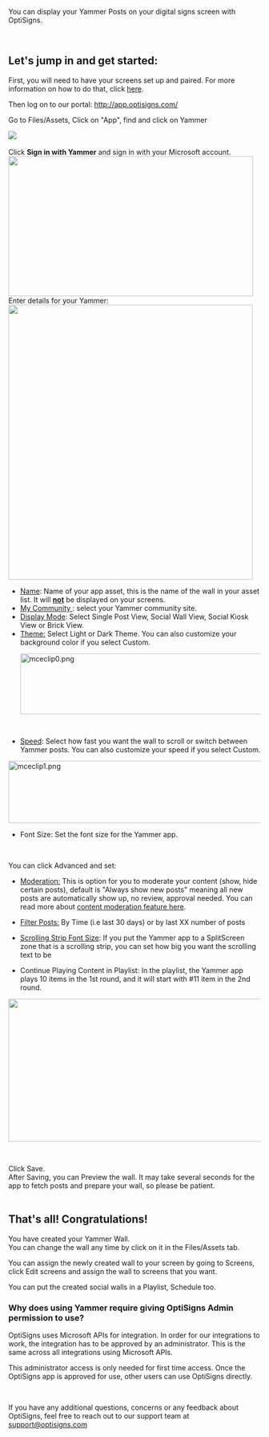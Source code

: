 <p>You can display your Yammer Posts on your digital signs screen with OptiSigns.</p>
<p> </p>
<h2 id="h_01HPYDT948TZ3RQ7KG1684WE54" class="rich-content-viewer_headerTwo__3f-vr rich-content-viewer_elementSpacing__208Ie blog-post-title-font _3aQMT _2J4pr css-x4x4qs rich-content-viewer_left__2p1aK _158eo _3_7DB"><strong>Let's jump in and get started:</strong></h2>
<p class="rich-content-viewer_text__XzvDs rich-content-viewer_elementSpacing__208Ie _3_7DB blog-post-text-font blog-post-text-color rich-content-viewer_left__2p1aK _158eo _3_7DB">First, you will need to have your screens set up and paired. For more information on how to do that, click <a class="link-viewer_link__2qJYG blog-link-hashtag-color y_1_u" href="https://www.optisigns.com/blog/how-to-set-up-digital-signs-with-optisigns-and-amazon-fire-tv" target="_blank" rel="noopener noreferrer">here</a>.</p>
<p class="rich-content-viewer_text__XzvDs rich-content-viewer_elementSpacing__208Ie _3_7DB blog-post-text-font blog-post-text-color rich-content-viewer_left__2p1aK _158eo _3_7DB">Then log on to our portal: <a class="link-viewer_link__2qJYG blog-link-hashtag-color y_1_u" href="http://app.optisigns.com/" target="_top" rel="noreferrer">http://app.optisigns.com/</a></p>
<p class="rich-content-viewer_text__XzvDs rich-content-viewer_elementSpacing__208Ie _3_7DB blog-post-text-font blog-post-text-color rich-content-viewer_left__2p1aK _158eo _3_7DB">Go to Files/Assets, Click on "App", find and click on Yammer</p>
<div class="rich-content-viewer_pluginContainerReadOnly__2CvYQ rich-content-viewer_alignCenter__Slk8p _3Q5gW rich-content-viewer_sizeContent__1hD8w">
<div class="image-viewer_imageContainer__1Lhwj _34hgV">
<div class="image-viewer_imageWrapper__xdJBZ"><img src="https://support.optisigns.com/hc/article_attachments/19171104099091"></div>
<div class="image-viewer_imageWrapper__xdJBZ"> </div>
<div class="image-viewer_imageWrapper__xdJBZ">Click <strong>Sign in with Yammer</strong> and sign in with your Microsoft account.</div>
<div class="image-viewer_imageWrapper__xdJBZ wysiwyg-text-align-center"><img src="https://support.optisigns.com/hc/article_attachments/19171119624467" width="489" height="279"></div>
<div class="image-viewer_imageWrapper__xdJBZ">Enter details for your Yammer:</div>
<div class="image-viewer_imageWrapper__xdJBZ wysiwyg-text-align-center"><img src="https://support.optisigns.com/hc/article_attachments/19171144672915" width="488" height="548"></div>
<div class="image-viewer_imageWrapper__xdJBZ">
<ul>
<li class="rich-content-viewer_elementSpacing__208Ie">
<u>Name</u>: Name of your app asset, this is the name of the wall in your asset list. It will <u><strong>not</strong></u> be displayed on your screens.</li>
<li>
<u>My Community </u>: select your Yammer community site.</li>
<li>
<u>Display Mode</u>: Select Single Post View, Social Wall View, Social Kiosk View or Brick View. </li>
<li>
<u>Theme:</u> Select Light or Dark Theme. You can also customize your background color if you select Custom.
<p class="wysiwyg-text-align-center"><img src="https://support.optisigns.com/hc/article_attachments/19171238336275" alt="mceclip0.png" width="560" height="121"></p>
<p class="wysiwyg-text-align-center"> </p>
<u></u>
</li>
<li>
<u>Speed</u>: Select how fast you want the wall to scroll or switch between Yammer posts. You can also customize your speed if you select Custom.</li>
</ul>
<p class="wysiwyg-text-align-center"><img src="https://support.optisigns.com/hc/article_attachments/19171231720851" alt="mceclip1.png" width="560" height="124"></p>
<ul>
<li>
<span class="wysiwyg-underline">Font Size</span>: Set the font size for the Yammer app.</li>
</ul>
<p> </p>
<p>You can click Advanced and set:</p>
<ul class="rich-content-viewer_unorderedListContainer__2PG9L PM4OL">
<li>
<u>Moderation:</u> This is option for you to moderate your content (show, hide certain posts), default is "Always show new posts" meaning all new posts are automatically show up, no review, approval needed. You can read more about <a href="https://support.optisigns.com/hc/en-us/articles/4403015887763" target="_self">content moderation feature here</a>.<br><u></u>
</li>
<li class="rich-content-viewer_unorderedList__1BJwx rich-content-viewer_elementSpacing__208Ie _3_7DB AvMd_ _310Mz rich-content-viewer_left__2p1aK _158eo _3_7DB">
<p class="rich-content-viewer_elementSpacing__208Ie"><u>Filter Posts:</u> By Time (i.e last 30 days) or by last XX number of posts</p>
</li>
<li class="rich-content-viewer_unorderedList__1BJwx rich-content-viewer_elementSpacing__208Ie _3_7DB AvMd_ _310Mz rich-content-viewer_left__2p1aK _158eo _3_7DB">
<p class="rich-content-viewer_elementSpacing__208Ie"><u>Scrolling Strip Font Size</u>: If you put the Yammer app to a SplitScreen zone that is a scrolling strip, you can set how big you want the scrolling text to be</p>
</li>
<li class="rich-content-viewer_unorderedList__1BJwx rich-content-viewer_elementSpacing__208Ie _3_7DB AvMd_ _310Mz rich-content-viewer_left__2p1aK _158eo _3_7DB">
<p class="rich-content-viewer_elementSpacing__208Ie"><span class="wysiwyg-underline">Continue Playing Content in Playlist</span>: In the playlist, the Yammer app plays 10 items in the 1st round, and it will start with #11 item in the 2nd round.</p>
</li>
</ul>
<p class="wysiwyg-text-align-center"><img src="https://support.optisigns.com/hc/article_attachments/19171187975571" width="560" height="285"></p>
<p class="wysiwyg-text-align-center"> </p>
<div class="rich-content-viewer_text__XzvDs rich-content-viewer_elementSpacing__208Ie _3_7DB blog-post-text-font blog-post-text-color">Click Save.<br>After Saving, you can Preview the wall. It may take several seconds for the app to fetch posts and prepare your wall, so please be patient.</div>
<div class="rich-content-viewer_text__XzvDs rich-content-viewer_elementSpacing__208Ie _3_7DB blog-post-text-font blog-post-text-color"> </div>
<h2 id="h_01HPYDT948KJBA36HQXCQ6S606" class="rich-content-viewer_text__XzvDs rich-content-viewer_elementSpacing__208Ie _3_7DB blog-post-text-font blog-post-text-color rich-content-viewer_left__2p1aK _158eo _3_7DB"><strong>That's all! Congratulations!</strong></h2>
<p class="rich-content-viewer_text__XzvDs rich-content-viewer_elementSpacing__208Ie _3_7DB blog-post-text-font blog-post-text-color rich-content-viewer_left__2p1aK _158eo _3_7DB">You have created your Yammer Wall.<br>You can change the wall any time by click on it in the Files/Assets tab. </p>
<p class="rich-content-viewer_text__XzvDs rich-content-viewer_elementSpacing__208Ie _3_7DB blog-post-text-font blog-post-text-color rich-content-viewer_left__2p1aK _158eo _3_7DB">You can assign the newly created wall to your screen by going to Screens, click Edit screens and assign the wall to screens that you want.</p>
<p class="rich-content-viewer_text__XzvDs rich-content-viewer_elementSpacing__208Ie _3_7DB blog-post-text-font blog-post-text-color rich-content-viewer_left__2p1aK _158eo _3_7DB">You can put the created social walls in a Playlist, Schedule too.</p>
<h3 id="h_01JK6MB1BDGMGEBXA8NG4GKRTY">Why does using Yammer require giving OptiSigns Admin permission to use?</h3>
<p>OptiSigns uses Microsoft APIs for integration. In order for our integrations to work, the integration has to be approved by an administrator. This is the same across all integrations using Microsoft APIs.</p>
<p>This administrator access is only needed for first time access. Once the OptiSigns app is approved for use, other users can use OptiSigns directly.</p>
<p> </p>
<p>If you have any additional questions, concerns or any feedback about OptiSigns, feel free to reach out to our support team at <a href="mailto:support@optisigns.com" target="_self">support@optisigns.com</a></p>
</div>
</div>
</div>